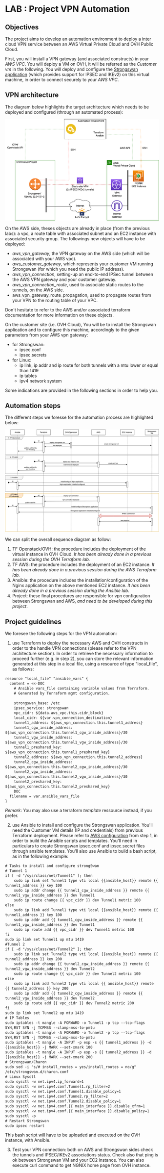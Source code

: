 # LAB : Project VPN Automation

## Objectives

The project aims to develop an automation environment to deploy a inter cloud VPN service between an AWS Virtual Private Cloud and OVH Public Cloud. 

First, you will install a VPN gateway (and associated constructs) in your *AWS VPC*. You will deploy a VM on OVH, it will be referred as the *Customer vm* in the following. You will deploy and configure the [Strongswan application](https://www.strongswan.org) (which provides support for IPSEC and IKEv2) on this virtual machine, in order to connect securely to your *AWS VPC*. 

## VPN architecture

The diagram below highlights the target architecture which needs to be deployed and configured (through an automated process):

![](images/VPN-diagram.png)

On the AWS side, theses objects are already in place (from the previous labs): a vpc, a route table with associated subnet and an EC2 instance with associated security group. The followings new objects will have to be deployed: 

- *aws_vpn_gateway*, the VPN gateway on the AWS side (which will be associated with your AWS vpc).
- *aws_customer_gateway*, which represents your customer VM running Strongswan (for which you need the public IP address).
- *aws_vpn_connection*, setting-up an end-to-end IPSec tunnel between the AWS VPN gateway and your customer gateway.
- *aws_vpn_connection_route*, used to associate static routes to the tunnels, on the AWS side.
- aws_vpn_gateway_route_propagation, used  to propagate routes from your VPN to the routing table of your VPC.

Don't hesitate to refer to the AWS and/or associated terraform documentation for more information on these objects. 

On the customer site (i.e. OVH Cloud), You will be to install the Strongswan application and to configure this machine, accordingly to the given parameters from your AWS vpn gateway:

- for Strongswan:
  - ipsec.conf
  - ipsec.secrets
- for Linux:
  - ip link, ip addr and ip route for both tunnels with a mtu lower or equal than 1419
  - ip tables
  - ipv4 network system

Some indications are provided in the following sections in order to help you.

## Automation steps

The different steps we foresse for the automation process are highlighted below:

![](images/VPN-sequence.png)

We can split the overall sequence diagram as follow:

1. TF Openstack/OVH: the procedure includes the deployment of the virtual instance in OVH Cloud. *It has been already done in a previous session during the OVH Terraform lab.*
2. TF AWS: the procedure includes the deployment of an EC2 instance. *It has been already done in a previous session during the AWS Terraform lab.*
3. Ansible: the procedure includes the installation/configuration of the Nginx application on the above mentioned EC2 instance. *It has been already done in a previous session during the Ansible lab.*
4. Project: these final procedures are responsible for vpn configuration between Strongswan and AWS, *and need to be developed during this project*.

## Project guidelines

We foresee the following steps for the VPN automation:

1. use Terraform to deploy the necessary AWS and OVH constructs in order to the handle VPN connections (please refer to the VPN architecture section). In order to retrieve the necessary information to proceed further (e.g. in step 2), you can store the relevant information generated at this step in a local file, using a resource of type "local_file", as follows:

```console
resource "local_file" "ansible_vars" {
  content = <<-DOC
    # Ansible vars_file containing variable values from Terraform.
    # Generated by Terraform mgmt configuration.

    strongswan_base: /etc
    ipsec_service: strongswan
    vpc_cidr: ${data.aws_vpc.this.cidr_block}
    local_cidr: ${var.vpn_connection_destination}
    tunnel1_address: ${aws_vpn_connection.this.tunnel1_address}
    tunnel1_cgw_inside_address: ${aws_vpn_connection.this.tunnel1_cgw_inside_address}/30
    tunnel1_vgw_inside_address: ${aws_vpn_connection.this.tunnel1_vgw_inside_address}/30
    tunnel1_preshared_key: ${aws_vpn_connection.this.tunnel1_preshared_key}
    tunnel2_address: ${aws_vpn_connection.this.tunnel2_address}
    tunnel2_cgw_inside_address: ${aws_vpn_connection.this.tunnel2_cgw_inside_address}/30
    tunnel2_vgw_inside_address: ${aws_vpn_connection.this.tunnel2_vgw_inside_address}/30
    tunnel2_preshared_key: ${aws_vpn_connection.this.tunnel2_preshared_key}
    DOC
  filename = var.ansible_vars_file
}
```

  *Remark*: You may also use a terraform *template* ressource instead, if you prefer.

2. use Ansible to install and configure the Strongswan application. You'll need the Customer VM details (IP and credentials) from previous Terraform deployment. Please refer to [AWS configuration](https://docs.aws.amazon.com/vpn/latest/s2svpn/SetUpVPNConnections.html#vpn-download-config) from step 1, in order to build the Ansible scripts and templates.
  You'll need in particulars to create Strongswan ipsec.conf and ipsec.secret files through ansible templates. You'll also use Ansible to build a bash script, as in the following example:

```console
# Tasks to install and configure strongSwan
# Tunnel 1
if [ -d "/sys/class/net/Tunnel1" ]; then
    sudo ip link set Tunnel1 type vti local {{ansible_host}} remote {{ tunnel1_address }} key 100
    sudo ip addr change {{ tunnel1_cgw_inside_address }} remote {{ tunnel1_vgw_inside_address }} dev Tunnel1
    sudo ip route change {{ vpc_cidr }} dev Tunnel1 metric 100
else
    sudo ip link add Tunnel1 type vti local {{ansible_host}} remote {{ tunnel1_address }} key 100
    sudo ip addr add {{ tunnel1_cgw_inside_address }} remote {{ tunnel1_vgw_inside_address }} dev Tunnel1
    sudo ip route add {{ vpc_cidr }} dev Tunnel1 metric 100
fi
sudo ip link set Tunnel1 up mtu 1419
#Tunnel 2
if [ -d "/sys/class/net/Tunnel2" ]; then
    sudo ip link set Tunnel2 type vti local {{ansible_host}} remote {{ tunnel2_address }} key 200
    sudo ip addr change {{ tunnel2_cgw_inside_address }} remote {{ tunnel2_vgw_inside_address }} dev Tunnel2
    sudo ip route change {{ vpc_cidr }} dev Tunnel2 metric 100
else
    sudo ip link add Tunnel2 type vti local {{ ansible_host}} remote {{ tunnel2_address }} key 200
    sudo ip addr add {{ tunnel2_cgw_inside_address }} remote {{ tunnel2_vgw_inside_address }} dev Tunnel2
    sudo ip route add {{ vpc_cidr }} dev Tunnel2 metric 200
fi
sudo ip link set Tunnel2 up mtu 1419
# IP Tables
sudo iptables -t mangle -A FORWARD -o Tunnel1 -p tcp --tcp-flags SYN,RST SYN -j TCPMSS --clamp-mss-to-pmtu
sudo iptables -t mangle -A FORWARD -o Tunnel2 -p tcp --tcp-flags SYN,RST SYN -j TCPMSS --clamp-mss-to-pmtu
sudo iptables -t mangle -A INPUT -p esp -s {{ tunnel1_address }} -d {{ansible_host}} -j MARK --set-xmark 100
sudo iptables -t mangle -A INPUT -p esp -s {{ tunnel2_address }} -d {{ansible_host}} -j MARK --set-xmark 200
# Strongswan/Charon
sudo sed -i "s/# install_routes = yes/install_routes = no/g" /etc/strongswan.d/charon.conf
# Linux Sysctl
sudo sysctl -w net.ipv4.ip_forward=1
sudo sysctl -w net.ipv4.conf.Tunnel1.rp_filter=2
sudo sysctl -w net.ipv4.conf.Tunnel1.disable_policy=1
sudo sysctl -w net.ipv4.conf.Tunne2.rp_filter=2
sudo sysctl -w net.ipv4.conf.Tunnel2.disable_policy=1
sudo sysctl -w net.ipv4.conf.{{ main_interface }}.disable_xfrm=1
sudo sysctl -w net.ipv4.conf.{{ main_interface }}.disable_policy=1
sudo sysctl -p
# Restart Strongswan
sudo ipsec restart
```

This bash script will have to be uploaded and executed on the OVH instance, with Ansible.

3. Test your VPN connection: both on AWS and Strongswan sides check the tunnels and IPSEC/IKEv2 associations status. Check also that ping is ok between Strongswan VM and your EC2 instance. You can also execute curl command to get NGNIX home page from OVH instance.